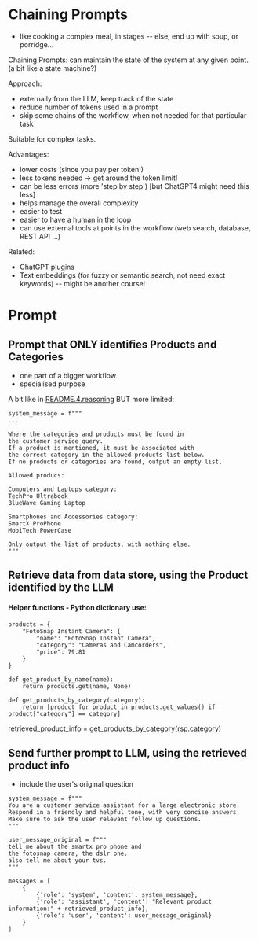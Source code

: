 # Chaining Prompts

- like cooking a complex meal, in stages
-- else, end up with soup, or porridge...

Chaining Prompts: can maintain the state of the system at any given point.
(a bit like a state machine?)

Approach:
- externally from the LLM, keep track of the state
- reduce number of tokens used in a prompt
- skip some chains of the workflow, when not needed for that particular task

Suitable for complex tasks.

Advantages:
- lower costs (since you pay per token!)
- less tokens needed -> get around the token limit!
- can be less errors (more 'step by step') [but ChatGPT4 might need this less]
- helps manage the overall complexity
- easier to test
- easier to have a human in the loop
- can use external tools at points in the workflow (web search, database, REST API ...)

Related:
- ChatGPT plugins
- Text embeddings (for fuzzy or semantic search, not need exact keywords)
-- might be another course!

# Prompt

## Prompt that ONLY identifies Products and Categories

- one part of a bigger workflow
- specialised purpose

A bit like in [README.4.reasoning](README.4.reasoning.md)
BUT more limited:

```
system_message = f"""
...

Where the categories and products must be found in 
the customer service query.
If a product is mentioned, it must be associated with 
the correct category in the allowed products list below.
If no products or categories are found, output an empty list.

Allowed producs:

Computers and Laptops category:
TechPro Ultrabook
BlueWave Gaming Laptop

Smartphones and Accessories category:
SmartX ProPhone
MobiTech PowerCase

Only output the list of products, with nothing else.
"""

```

## Retrieve data from data store, using the Product identified by the LLM

#### Helper functions - Python dictionary use:
```
products = {
    "FotoSnap Instant Camera": {
        "name": "FotoSnap Instant Camera",
        "category": "Cameras and Camcorders",
        "price": 79.81
    }
}

def get_product_by_name(name):
    return products.get(name, None)

def get_products_by_category(category):
    return [product for product in products.get_values() if product["category"] == category]
```

retrieved_product_info = get_products_by_category(rsp.category)

## Send further prompt to LLM, using the retrieved product info

- include the user's original question

```
system_message = f"""
You are a customer service assistant for a large electronic store.
Respond in a friendly and helpful tone, with very concise answers.
Make sure to ask the user relevant follow up questions.
"""

user_message_original = f"""
tell me about the smartx pro phone and
the fotosnap camera, the dslr one.
also tell me about your tvs.
"""

messages = [
    {
        {'role': 'system', 'content': system_message},
        {'role': 'assistant', 'content': "Relevant product information:" + retrieved_product_info},
        {'role': 'user', 'content': user_message_original}
    }
]

```
